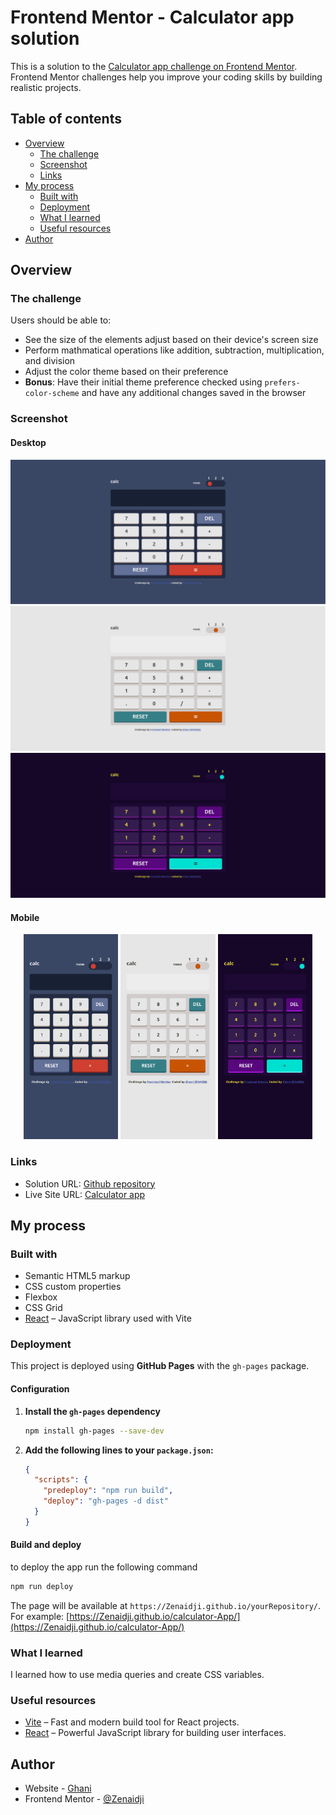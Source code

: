 # Frontend Mentor - Calculator app solution

This is a solution to the [Calculator app challenge on Frontend Mentor](https://www.frontendmentor.io/challenges/calculator-app-9lteq5N29). Frontend Mentor challenges help you improve your coding skills by building realistic projects.

## Table of contents

- [Overview](#overview)
  - [The challenge](#the-challenge)
  - [Screenshot](#screenshot)
  - [Links](#links)
- [My process](#my-process)
  - [Built with](#built-with)
  - [Deployment](#deployment)
  - [What I learned](#what-i-learned)
  - [Useful resources](#useful-resources)
- [Author](#author)

## Overview

### The challenge

Users should be able to:

- See the size of the elements adjust based on their device's screen size
- Perform mathmatical operations like addition, subtraction, multiplication, and division
- Adjust the color theme based on their preference
- **Bonus**: Have their initial theme preference checked using `prefers-color-scheme` and have any additional changes saved in the browser

### Screenshot

#### Desktop

<p align="center">
  <img src="design/theme1.png" alt="Thème 1 desktop" >
  <img src="design/theme2.png" alt="Thème 2 desktop" >
  <img src="design/theme3.png" alt="Thème 3 desktop" >
</p>

#### Mobile

<p align="center">
  <img src="design/theme1_mobile.png" alt="Thème 1 mobile" width="30%">
  <img src="design/theme2_mobile.png" alt="Thème 2 mobile" width="30%">
  <img src="design/theme3_mobile.png" alt="Thème 3 mobile" width="30%">
</p>

### Links

- Solution URL: [Github repository](https://github.com/Zenaidji/calculator-App)
- Live Site URL: [Calculator app](https://zenaidji.github.io/calculator-App/)

## My process

### Built with

- Semantic HTML5 markup
- CSS custom properties
- Flexbox
- CSS Grid
- [React](https://reactjs.org/) – JavaScript library used with Vite

### Deployment

This project is deployed using **GitHub Pages** with the `gh-pages` package.

#### Configuration

1. **Install the `gh-pages` dependency**

   ```bash
   npm install gh-pages --save-dev
   ```

2. **Add the following lines to your `package.json`:**

   ```json
   {
     "scripts": {
       "predeploy": "npm run build",
       "deploy": "gh-pages -d dist"
     }
   }
   ```

#### Build and deploy

to deploy the app run the following command

```bash
npm run deploy
```

The page will be available at `https://Zenaidji.github.io/yourRepository/`.  
For example: [https://Zenaidji.github.io/calculator-App/](https://Zenaidji.github.io/calculator-App/)

### What I learned

I learned how to use media queries and create CSS variables.

### Useful resources

- [Vite](https://vite.dev/) – Fast and modern build tool for React projects.
- [React](https://react.dev/) – Powerful JavaScript library for building user interfaces.

## Author

- Website - [Ghani ](https://ovac.cloud)
- Frontend Mentor - [@Zenaidji](https://www.frontendmentor.io/profile/Zenaidji)
